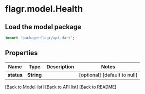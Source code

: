 # flagr.model.Health

## Load the model package
```dart
import 'package:flagr/api.dart';
```

## Properties
Name | Type | Description | Notes
------------ | ------------- | ------------- | -------------
**status** | **String** |  | [optional] [default to null]

[[Back to Model list]](../README.md#documentation-for-models) [[Back to API list]](../README.md#documentation-for-api-endpoints) [[Back to README]](../README.md)


